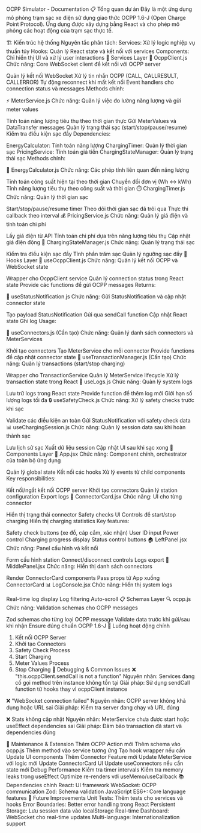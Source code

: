 OCPP Simulator - Documentation
📋 Tổng quan dự án
Đây là một ứng dụng mô phỏng trạm sạc xe điện sử dụng giao thức OCPP 1.6-J (Open Charge Point Protocol). Ứng dụng được xây dựng bằng React và cho phép mô phỏng các hoạt động của trạm sạc thực tế.

🏗️ Kiến trúc hệ thống
Nguyên tắc phân tách:
Services: Xử lý logic nghiệp vụ thuần túy
Hooks: Quản lý React state và kết nối với services
Components: Chỉ hiển thị UI và xử lý user interactions
📁 Services Layer
🔌 OcppClient.js
Chức năng: Core WebSocket client để kết nối với OCPP server

Quản lý kết nối WebSocket
Xử lý tin nhắn OCPP (CALL, CALLRESULT, CALLERROR)
Tự động reconnect khi mất kết nối
Event handlers cho connection status và messages
Methods chính:

⚡ MeterService.js
Chức năng: Quản lý việc đo lường năng lượng và gửi meter values

Tính toán năng lượng tiêu thụ theo thời gian thực
Gửi MeterValues và DataTransfer messages
Quản lý trạng thái sạc (start/stop/pause/resume)
Kiểm tra điều kiện sạc đầy
Dependencies:

EnergyCalculator: Tính toán năng lượng
ChargingTimer: Quản lý thời gian sạc
PricingService: Tính toán giá tiền
ChargingStateManager: Quản lý trạng thái sạc
Methods chính:

🔧 EnergyCalculator.js
Chức năng: Các phép tính liên quan đến năng lượng

Tính toán công suất hiện tại theo thời gian
Chuyển đổi đơn vị (Wh ↔ kWh)
Tính năng lượng tiêu thụ theo công suất và thời gian
⏱️ ChargingTimer.js
Chức năng: Quản lý thời gian sạc

Start/stop/pause/resume timer
Theo dõi thời gian sạc đã trôi qua
Thực thi callback theo interval
💰 PricingService.js
Chức năng: Quản lý giá điện và tính toán chi phí

Lấy giá điện từ API
Tính toán chi phí dựa trên năng lượng tiêu thụ
Cập nhật giá điện động
🔋 ChargingStateManager.js
Chức năng: Quản lý trạng thái sạc

Kiểm tra điều kiện sạc đầy
Tính phần trăm sạc
Quản lý ngưỡng sạc đầy
🎣 Hooks Layer
🔌 useOcppClient.js
Chức năng: Quản lý kết nối OCPP và WebSocket state

Wrapper cho OcppClient service
Quản lý connection status trong React state
Provide các functions để gửi OCPP messages
Returns:

📡 useStatusNotification.js
Chức năng: Gửi StatusNotification và cập nhật connector state

Tạo payload StatusNotification
Gửi qua sendCall function
Cập nhật React state
Ghi log
Usage:

🔌 useConnectors.js (Cần tạo)
Chức năng: Quản lý danh sách connectors và MeterServices

Khởi tạo connectors
Tạo MeterService cho mỗi connector
Provide functions để cập nhật connector state
🔄 useTransactionManager.js (Cần tạo)
Chức năng: Quản lý transactions (start/stop charging)

Wrapper cho TransactionService
Quản lý MeterService lifecycle
Xử lý transaction state trong React
📝 useLogs.js
Chức năng: Quản lý system logs

Lưu trữ logs trong React state
Provide function để thêm log mới
Giới hạn số lượng logs tối đa
🔒 useSafetyCheck.js
Chức năng: Xử lý safety checks trước khi sạc

Validate các điều kiện an toàn
Gửi StatusNotification với safety check data
📊 useChargingSession.js
Chức năng: Quản lý session data sau khi hoàn thành sạc

Lưu lịch sử sạc
Xuất dữ liệu session
Cập nhật UI sau khi sạc xong
🎨 Components Layer
📱 App.jsx
Chức năng: Component chính, orchestrator của toàn bộ ứng dụng

Quản lý global state
Kết nối các hooks
Xử lý events từ child components
Key responsibilities:

Kết nối/ngắt kết nối OCPP server
Khởi tạo connectors
Quản lý station configuration
Export logs
🔌 ConnectorCard.jsx
Chức năng: UI cho từng connector

Hiển thị trạng thái connector
Safety checks UI
Controls để start/stop charging
Hiển thị charging statistics
Key features:

Safety check buttons (xe đỗ, cáp cắm, xác nhận)
User ID input
Power control
Charging progress display
Status control buttons
🏠 LeftPanel.jsx
Chức năng: Panel cấu hình và kết nối

Form cấu hình station
Connect/disconnect controls
Logs export
🏢 MiddlePanel.jsx
Chức năng: Hiển thị danh sách connectors

Render ConnectorCard components
Pass props từ App xuống ConnectorCard
📊 LogConsole.jsx
Chức năng: Hiển thị system logs

Real-time log display
Log filtering
Auto-scroll
📋 Schemas Layer
🔍 ocpp.js
Chức năng: Validation schemas cho OCPP messages

Zod schemas cho từng loại OCPP message
Validate data trước khi gửi/sau khi nhận
Ensure đúng chuẩn OCPP 1.6-J
🔄 Luồng hoạt động chính
1. Kết nối OCPP Server
2. Khởi tạo Connectors
3. Safety Check Process
4. Start Charging
5. Meter Values Process
6. Stop Charging
🐛 Debugging & Common Issues
❌ "this.ocppClient.sendCall is not a function"
Nguyên nhân: Services đang cố gọi method trên instance không tồn tại Giải pháp: Sử dụng sendCall function từ hooks thay vì ocppClient instance

❌ "WebSocket connection failed"
Nguyên nhân: OCPP server không khả dụng hoặc URL sai Giải pháp: Kiểm tra server đang chạy và URL đúng

❌ Stats không cập nhật
Nguyên nhân: MeterService chưa được start hoặc useEffect dependencies sai Giải pháp: Đảm bảo transaction đã start và dependencies đúng

🔧 Maintenance & Extension
Thêm OCPP Action mới
Thêm schema vào ocpp.js
Thêm method vào service tương ứng
Tạo hook wrapper nếu cần
Update UI components
Thêm Connector Feature mới
Update MeterService với logic mới
Update ConnectorCard UI
Update useConnectors nếu cần state mới
Debug Performance
Kiểm tra timer intervals
Kiểm tra memory leaks trong useEffect
Optimize re-renders với useMemo/useCallback
📚 Dependencies chính
React: UI framework
WebSocket: OCPP communication
Zod: Schema validation
JavaScript ES6+: Core language features
🚀 Future Improvements
Unit Tests: Thêm tests cho services và hooks
Error Boundaries: Better error handling trong React
Persistent Storage: Lưu session data vào localStorage
Real-time Dashboard: WebSocket cho real-time updates
Multi-language: Internationalization support